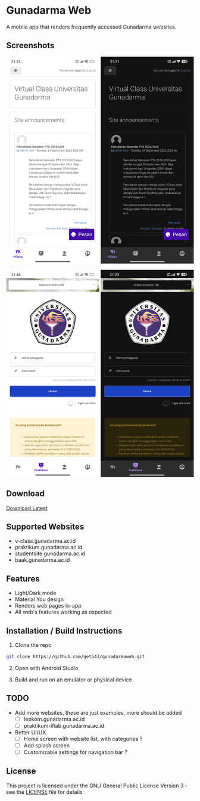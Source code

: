 # Gunadarma Web

A mobile app that renders frequently accessed Gunadarma websites.

## Screenshots

<img src="screenshots/vclass_light.jpg" width="250"/> <img src="screenshots/vclass_dark.jpg" width="250"/>

<img src="screenshots/praktikum_light.jpg" width="250"/> <img src="screenshots/praktikum_dark.jpg" width="250"/>


## Download

[//]: # ([![Get it on Google Play]&#40;https://play.google.com/intl/en_us/badges/static/images/badges/en_badge_web_generic.png&#41;]&#40;https://play.google.com/store/apps/details?id=your.package.name&#41;)

[Download Latest](https://github.com/get543/gunadarmaweb/releases/latest)

## Supported Websites

- v-class.gunadarma.ac.id
- praktikum.gunadarma.ac.id
- studentsite.gunadarma.ac.id
- baak.gunadarma.ac.id

## Features

- Light/Dark mode
- Material You design
- Renders web pages in-app
- All web's features working as expected

## Installation / Build Instructions

1. Clone the repo
```bash
git clone https://github.com/get543/gunadarmaweb.git
```
2. Open with Android Studio

3. Build and run on an emulator or physical device


## TODO

- Add more websites, these are just examples, more should be added
    - [ ] lepkom.gunadarma.ac.id
    - [ ] praktikum-iflab.gunadarma.ac.id

- Better UI/UX
    - [ ] Home screen with website list, with categories ?
    - [ ] Add splash screen
    - [ ] Customizable settings for navigation bar ?

## License

This project is licensed under the GNU General Public License Version 3 - see the [LICENSE](LICENSE) file for details